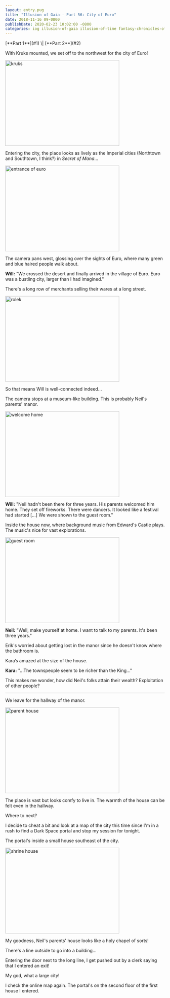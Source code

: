 ```yaml
---
layout: entry.pug
title: "Illusion of Gaia - Part 56: City of Euro"
date: 2018-11-16 09-0800
publishDate: 2020-02-23 10:02:00 -0800
categories: iog illusion-of-gaia illusion-of-time fantasy-chronicles-of-gaia gaia-gensoki quintet-enix playthroughs
---
```


<p class="entry-partination" markdown="1">[**Part 1**](#1) \| [**Part 2**](#2)</p>

<a name="1"></a>

With Kruks mounted, we set off to the northwest for the city of Euro!

<img src="https://i.imgur.com/qLrBYqL.png" alt="kruks" width="360" height="270" id="liveblog" />

Entering the city, the place looks as lively as the Imperial cities (Northtown and Southtown, I think?) in *Secret of Mana*...

<img src="https://i.imgur.com/QUROLWR.png" alt="entrance of euro" width="360" height="270" id="liveblog" />

The camera pans west, glossing over the sights of Euro, where many green and blue haired people walk about.

**Will:** "We crossed the desert and finally arrived in the village of Euro. Euro was a bustling city, larger than I had imagined."

There's a long row of merchants selling their wares at a long street.

<img src="https://i.imgur.com/ojMrpfH.png" alt="rolek" width="360" height="270" id="liveblog" />

So that means Will is well-connected indeed...

The camera stops at a museum-like building. This is probably Neil's parents' manor.

<img src="https://i.imgur.com/adzcrzB.png" alt="welcome home" width="360" height="270" id="liveblog" />

**Will:** "Neil hadn't been there for three years. His parents welcomed him home. They set off fireworks. There were dancers. It looked like a festival had started [...] We were shown to the guest room."

Inside the house now, where background music from Edward's Castle plays. The music's nice for vast explorations.

<img src="https://i.imgur.com/FJYYXym.png" alt="guest room" width="360" height="270" id="liveblog" />

**Neil:** "Well, make yourself at home. I want to talk to my parents. It's been three years."

Erik's worried about getting lost in the manor since he doesn't know where the bathroom is.

Kara’s amazed at the size of the house.

**Kara:** "...The townspeople seem to be richer than the King..."

This makes me wonder, how did Neil's folks attain their wealth? Exploitation of other people?

<a name="2"></a>

---

We leave for the hallway of the manor.

<img src="https://i.imgur.com/mbcahpW.png" alt="parent house" width="360" height="270" id="liveblog" />

The place is vast but looks comfy to live in. The warmth of the house can be felt even in the hallway.

Where to next?

I decide to cheat a bit and look at a map of the city this time since I'm in a rush to find a Dark Space portal and stop my session for tonight.

The portal's inside a small house southeast of the city.

<img src="https://i.imgur.com/QeP2KZg.png" alt="shrine house" width="360" height="270" id="liveblog" />

My goodness, Neil's parents' house looks like a holy chapel of sorts!

There's a line outside to go into a building...

Entering the door next to the long line, I get pushed out by a clerk saying that I entered an exit!

My god, what a large city!

I check the online map again. The portal's on the second floor of the first house I entered.
